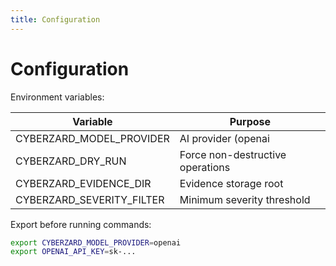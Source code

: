 ```yaml
---
title: Configuration
---
```


# Configuration

Environment variables:

| Variable | Purpose |
|----------|---------|
| CYBERZARD_MODEL_PROVIDER | AI provider (openai|anthropic|none) |
| CYBERZARD_DRY_RUN | Force non-destructive operations |
| CYBERZARD_EVIDENCE_DIR | Evidence storage root |
| CYBERZARD_SEVERITY_FILTER | Minimum severity threshold |

Export before running commands:
```bash
export CYBERZARD_MODEL_PROVIDER=openai
export OPENAI_API_KEY=sk-...
```
